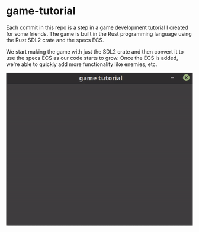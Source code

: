 # game-tutorial

Each commit in this repo is a step in a game development tutorial I created for
some friends. The game is built in the Rust programming language using the Rust
SDL2 crate and the specs ECS.

We start making the game with just the SDL2 crate and then convert it to use the
specs ECS as our code starts to grow. Once the ECS is added, we're able to
quickly add more functionality like enemies, etc.

![game tutorial preview](./preview.gif)
